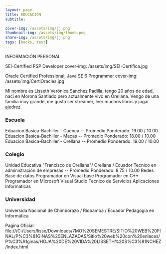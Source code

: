 ```yaml
---
layout: page
title: EDUCACIÓN
subtitle: 

cover-img: /assets/img/jj.png
thumbnail-img: /assets/img/thumb.png
share-img: /assets/img/jj.png
tags: [books, test]
---
```


INFORMACIÓN PERSONAL

SEI-Certified PSP Developer
cover-img: /assets/img/SEI-Certifica.jpg

Oracle Certified Professional, Java SE 6 Programmer
cover-img: /assets/img/CertiOracles.jpg

Mi nombre es Lisseth Verónica Sánchez Padilla, tengo 20 años de edad, nací en Morona Santiado pero actualmente vivo en Orellana. Vengo de una familia muy grande, me gusta ser streamer, leer muchos libros y jugar ajedrez.

### Escuela

Eduacion Basica-Bachiller - Cuenca -- Promedio Ponderado: 19.00 / 10.00
Eduacion Basica-Bachiller - Macas -- Promedio Ponderado: 18.00 / 10.00
Eduacion Basica-Bachiller - Orellana -- Promedio Ponderado: 19.00 / 10.00


### Colegio
Unidad Educativa "Francisco de Orellana"/ Orellana / Ecuador
Tecnico en administración de empresas  -- Promedio Ponderado: 8.75 / 10.00
Redes
Base de datos
Programador en Visual base
Programador en C++
Programador en Microsoft Visual Studio
Tecnico de Servicios Aplicaciones Informaticas

### Universidad
Universida Nacional de Chimborazo / Riobamba / Ecuador
Pedagogía en Informática

Pagina Oficial: file:///C:/Users/lisse/Downloads/7MO%20SEMESTRE/SITIO%20WEB%20FINAL/P%C3%81GINAS%20ENLAZADAS/Sitio%20web%20con%20enlaces/P%C3%A1ginas/HOJA%20DE%20VIDA%20LISSETH%20S%C3%81NCHEZ/Index.html




